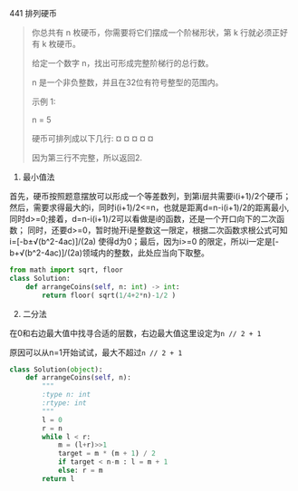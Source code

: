 441 排列硬币

> 你总共有 n 枚硬币，你需要将它们摆成一个阶梯形状，第 k 行就必须正好有 k 枚硬币。
>
> 给定一个数字 n，找出可形成完整阶梯行的总行数。
>
> n 是一个非负整数，并且在32位有符号整型的范围内。
>
> 示例 1:
>
> n = 5
>
> 硬币可排列成以下几行:
> ¤
> ¤ ¤
> ¤ ¤
>
> 因为第三行不完整，所以返回2.
>

1. 最小值法

首先，硬币按照题意摆放可以形成一个等差数列，到第i层共需要i(i+1)/2个硬币；
然后，需要求得最大的i，同时i(i+1)/2<=n，也就是距离d=n-i(i+1)/2的距离最小,同时d>=0;接着，d=n-i(i+1)/2可以看做是i的函数，还是一个开口向下的二次函数；
同时，还要d>=0，暂时抛开i是整数这一限定，根据二次函数求根公式可知 i=[-b±√(b^2-4ac)]/(2a) 使得d为0；最后，因为i>=0 的限定，所以i一定是[-b+√(b^2-4ac)]/(2a)领域内的整数，此处应当向下取整。

```python
from math import sqrt, floor
class Solution:
    def arrangeCoins(self, n: int) -> int:
        return floor( sqrt(1/4+2*n)-1/2 )
```

2. 二分法

在0和右边最大值中找寻合适的层数，右边最大值这里设定为`n // 2 + 1`

原因可以从n=1开始试试，最大不超过`n // 2 + 1`

```python
class Solution(object):
    def arrangeCoins(self, n):
        """
        :type n: int
        :rtype: int
        """
        l = 0
        r = n 
        while l < r:
            m = (l+r)>>1
            target = m * (m + 1) / 2
            if target < n-m : l = m + 1
            else: r = m
        return l
```

